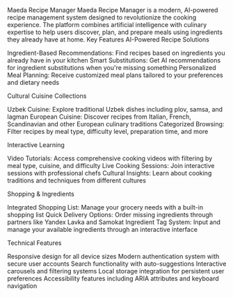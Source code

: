 Maeda Recipe Manager
Maeda Recipe Manager is a modern, AI-powered recipe management system designed to revolutionize the cooking experience. The platform combines artificial intelligence with culinary expertise to help users discover, plan, and prepare meals using ingredients they already have at home.
Key Features
AI-Powered Recipe Solutions

Ingredient-Based Recommendations: Find recipes based on ingredients you already have in your kitchen
Smart Substitutions: Get AI recommendations for ingredient substitutions when you're missing something
Personalized Meal Planning: Receive customized meal plans tailored to your preferences and dietary needs

Cultural Cuisine Collections

Uzbek Cuisine: Explore traditional Uzbek dishes including plov, samsa, and lagman
European Cuisine: Discover recipes from Italian, French, Scandinavian and other European culinary traditions
Categorized Browsing: Filter recipes by meal type, difficulty level, preparation time, and more

Interactive Learning

Video Tutorials: Access comprehensive cooking videos with filtering by meal type, cuisine, and difficulty
Live Cooking Sessions: Join interactive sessions with professional chefs
Cultural Insights: Learn about cooking traditions and techniques from different cultures

Shopping & Ingredients

Integrated Shopping List: Manage your grocery needs with a built-in shopping list
Quick Delivery Options: Order missing ingredients through partners like Yandex Lavka and Samokat
Ingredient Tag System: Input and manage your available ingredients through an interactive interface

Technical Features

Responsive design for all device sizes
Modern authentication system with secure user accounts
Search functionality with auto-suggestions
Interactive carousels and filtering systems
Local storage integration for persistent user preferences
Accessibility features including ARIA attributes and keyboard navigation
